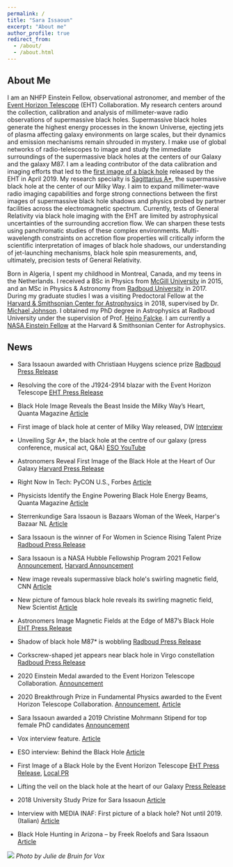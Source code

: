 ```yaml
---
permalink: /
title: "Sara Issaoun"
excerpt: "About me"
author_profile: true
redirect_from: 
  - /about/
  - /about.html
---
```


## About Me

I am an NHFP Einstein Fellow, observational astronomer, and member of the [Event Horizon Telescope](https://eventhorizontelescope.org/) (EHT) Collaboration. My research centers around the collection, calibration and analysis of millimeter-wave radio observations of supermassive black holes. Supermassive black holes generate the highest energy processes in the known Universe, ejecting jets of plasma affecting galaxy environments on large scales, but their dynamics and emission mechanisms remain shrouded in mystery. I make use of global networks of radio-telescopes to image and study the immediate surroundings of the supermassive black holes at the centers of our Galaxy and the galaxy M87. I am a leading contributor of the data calibration and imaging efforts that led to the [first image of a black hole](https://eventhorizontelescope.org/blog/first-ever-image-black-hole-published-event-horizon-telescope-collaboration) released by the EHT in April 2019. My research specialty is [Sagittarius A\*](https://en.wikipedia.org/wiki/Sagittarius_A*), the supermassive black hole at the center of our Milky Way. I aim to expand millimeter-wave radio imaging capabilities and forge strong connections between the first images of supermassive black hole shadows and physics probed by partner facilities across the electromagnetic spectrum. Currently, tests of General Relativity via black hole imaging with the EHT are limited by astrophysical uncertainties of the surrounding accretion flow. We can sharpen these tests using panchromatic studies of these complex environments. Multi-wavelength constraints on accretion flow properties will critically inform the scientific interpretation of images of black hole shadows, our understanding of jet-launching mechanisms, black hole spin measurements, and, ultimately, precision tests of General Relativity.

Born in Algeria, I spent my childhood in Montreal, Canada, and my teens in the Netherlands. I received a BSc in Physics from [McGill University](https://www.mcgill.ca/) in 2015, and an MSc in Physics & Astronomy from [Radboud University](https://www.ru.nl/english/) in 2017. During my graduate studies I was a visiting Predoctoral Fellow at the [Harvard & Smithsonian Center for Astrophysics](https://www.cfa.harvard.edu/) in 2018, supervised by Dr. [Michael Johnson](http://www.scintillatingastronomy.com/). I obtained my PhD degree in Astrophysics at Radboud University under the supervision of Prof. [Heino Falcke](http://www.astro.ru.nl/~falcke/). I am currently a [NASA Einstein Fellow](https://www.nasa.gov/feature/goddard/2021/nasa-awards-postdoctoral-fellowships-for-2021) at the Harvard & Smithsonian Center for Astrophysics.


## News

- Sara Issaoun awarded with Christiaan Huygens science prize [Radboud Press Release](https://www.ru.nl/astrophysics/news-agenda/news/vm/sara-issaoun-awarded-with-christiaan-huygens/)

- Resolving the core of the J1924-2914 blazar with the Event Horizon Telescope [EHT Press Release](https://eventhorizontelescope.org/blog/resolving-core-j1924-2914-blazar-event-horizon-telescope)

- Black Hole Image Reveals the Beast Inside the Milky Way’s Heart, Quanta Magazine [Article](https://www.quantamagazine.org/black-hole-image-reveals-sagittarius-a-20220512/)

- First image of black hole at center of Milky Way released, DW [Interview](https://www.dw.com/en/astronomers-produce-first-image-of-black-hole-at-center-of-milky-way/a-61776464)

- Unveiling Sgr A*, the black hole at the centre of our galaxy (press conference, musical act, Q&A) [ESO YouTube](https://www.youtube.com/watch?v=rIQLA6lo6R0)

- Astronomers Reveal First Image of the Black Hole at the Heart of Our Galaxy [Harvard Press Release](https://pweb.cfa.harvard.edu/news/astronomers-reveal-first-image-black-hole-heart-our-galaxy)

- Right Now In Tech: PyCON U.S., Forbes [Article](https://www.forbes.com/sites/curtissilver/2022/05/06/right-now-in-tech-pycon-us-2022/?sh=3648dbe42bad)

- Physicists Identify the Engine Powering Black Hole Energy Beams, Quanta Magazine [Article](https://www.quantamagazine.org/physicists-identify-the-engine-powering-black-hole-energy-beams-20210520/)

- Sterrenkundige Sara Issaoun is Bazaars Woman of the Week, Harper's Bazaar NL [Article](https://www.harpersbazaar.com/nl/women-of-the-year/a36287191/sara-issaoun-sterrenkundige-astronoom/)

- Sara Issaoun is the winner of For Women in Science Rising Talent Prize [Radboud Press Release](https://www.ru.nl/astrophysics/news-agenda/news/vm/sara-issaoun-the-winner-for-women-science-rising/)

- Sara Issaoun is a NASA Hubble Fellowship Program 2021 Fellow [Announcement](https://www.stsci.edu/stsci-research/fellowships/nasa-hubble-fellowship-program/2021-nhfp-fellows), [Harvard Announcement](https://news.harvard.edu/gazette/story/newsplus/three-incoming-postdoctoral-researchers-awarded-nasa-hubble-fellowships/)

- New image reveals supermassive black hole's swirling magnetic field, CNN [Article](https://www.cnn.com/2021/03/24/world/black-hole-magnetic-field-image-scn/index.html)

- New picture of famous black hole reveals its swirling magnetic field, New Scientist [Article](https://www.newscientist.com/article/2272226-new-picture-of-famous-black-hole-reveals-its-swirling-magnetic-field/)

- Astronomers Image Magnetic Fields at the Edge of M87’s Black Hole [EHT Press Release](https://eventhorizontelescope.org/blog/astronomers-image-magnetic-fields-edge-m87s-black-hole)

- Shadow of black hole M87* is wobbling [Radboud Press Release](https://www.ru.nl/english/news-agenda/news/vm/imapp/2020/shadow-black-hole-m87-wobbling/)

- Corkscrew-shaped jet appears near black hole in Virgo constellation [Radboud Press Release](https://www.ru.nl/english/news-agenda/news/vm/imapp/2020/corkscrew-shaped-jet-appears-near-black-hole-virgo/)

- 2020 Einstein Medal awarded to the Event Horizon Telescope Collaboration. [Announcement](https://www.einstein-bern.ch/)

- 2020 Breakthrough Prize in Fundamental Physics awarded to the Event Horizon Telescope Collaboration. [Announcement](https://breakthroughprize.org/News/54), [Article](https://news.harvard.edu/gazette/story/2019/09/black-hole-project-nets-breakthrough-prize/)

- Sara Issaoun awarded a 2019 Christine Mohrmann Stipend for top female PhD candidates [Announcement](https://www.ru.nl/english/news-agenda/news/vm/general/2019/mohrmann-stipend-ten-female-phd-candidates/) 

- Vox interview feature. [Article](https://www.voxweb.nl/international/the-rising-star-of-sara-issaoun)

- ESO interview: Behind the Black Hole [Article](https://www.eso.org/public/blog/behind-the-black-hole/)

- First Image of a Black Hole by the Event Horizon Telescope [EHT Press Release](https://eventhorizontelescope.org/press-release-april-10-2019-astronomers-capture-first-image-black-hole), [Local PR](https://www.ru.nl/astrophysics/news-agenda/news/vm/astronomers-capture-first-image-black-hole/) 

-  Lifting the veil on the black hole at the heart of our Galaxy [Press Release](https://www.ru.nl/astrophysics/news-agenda/news/vm/lifting-the-veil-on-the-black-hole-at-the-heart/)

- 2018 University Study Prize for Sara Issaoun [Article](https://www.ru.nl/astrophysics/@1172851/2018-university-study-prize-sara-issaoun/)

- Interview with MEDIA INAF: First picture of a black hole? Not until 2019. (Italian) [Article](https://www.media.inaf.it/2018/10/09/foto-del-secolo/)

- Black Hole Hunting in Arizona – by Freek Roelofs and Sara Issaoun [Article](https://blackholecam.org/black-hole-hunting-in-arizona-by-freek-roelofs-and-sara-issaoun/)

![](http://sissaoun.github.io/images/JulieLucie-Zomervox-Sara-7792.jpg)
*Photo by Julie de Bruin for Vox*
